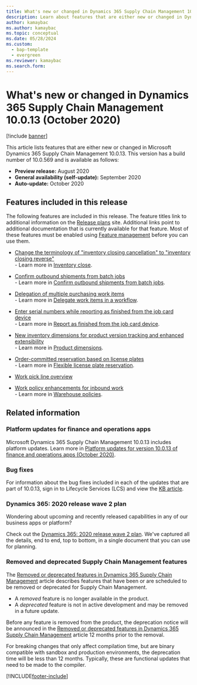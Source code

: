 ```yaml
---
title: What's new or changed in Dynamics 365 Supply Chain Management 10.0.13 (October 2020)
description: Learn about features that are either new or changed in Dynamics 365 Supply Chain Management 10.0.13 with an outline on included features. 
author: kamaybac
ms.author: kamaybac
ms.topic: conceptual
ms.date: 05/28/2024
ms.custom:
  - bap-template
  - evergreen
ms.reviewer: kamaybac
ms.search.form:
---
```


# What's new or changed in Dynamics 365 Supply Chain Management 10.0.13 (October 2020)

[!include [banner](../../finance/includes/banner.md)]

This article lists features that are either new or changed in Microsoft Dynamics 365 Supply Chain Management 10.0.13. This version has a build number of 10.0.569 and is available as follows:

- **Preview release:** August 2020
- **General availability (self-update):** September 2020
- **Auto-update:** October 2020

## Features included in this release

The following features are included in this release. The feature titles link to additional information on the [Release plans](/dynamics365/release-plans/) site. Additional links point to additional documentation that is currently available for that feature. Most of these features must be enabled using [Feature management](../../fin-ops-core/fin-ops/get-started/feature-management/feature-management-overview.md) before you can use them.

- [Change the terminology of "inventory closing cancellation" to "inventory closing reverse"](/dynamics365-release-plan/2020wave1/dynamics365-supply-chain-management/change-terminology-inventory-closing-cancellation-inventory-closing-reverse)<br> - Learn more in [Inventory close](../cost-management/inventory-close.md).

- [Confirm outbound shipments from batch jobs](/dynamics365-release-plan/2020wave2/finance-operations/dynamics365-supply-chain-management/confirm-outbound-shipments-batch-jobs)<br> - Learn more in [Confirm outbound shipments from batch jobs](../warehousing/confirm-outbound-shipments-from-batch-jobs.md).

- [Delegation of multiple purchasing work items](/dynamics365-release-plan/2020wave1/dynamics365-supply-chain-management/delegation-multiple-purchasing-work-items)<br> - Learn more in [Delegate work items in a workflow](../../fin-ops-core/fin-ops/organization-administration/tasks/delegate-work-items-workflow.md).

- [Enter serial numbers while reporting as finished from the job card device](/dynamics365-release-plan/2020wave2/finance-operations/dynamics365-supply-chain-management/enter-serial-numbers-while-reporting-as-finished-job-card-device)<br> - Learn more in [Report as finished from the job card device](../production-control/report-finished-job-device.md).

- [New inventory dimensions for product version tracking and enhanced extensibility](/dynamics365-release-plan/2020wave2/finance-operations/dynamics365-supply-chain-management/new-inventory-dimensions-product-version-tracking-enhanced-extensibility)<br> - Learn more in [Product dimensions](../pim/product-dimensions.md).

- [Order-committed reservation based on license plates](/dynamics365-release-plan/2020wave2/finance-operations/dynamics365-supply-chain-management/order-committed-reservation-based-license-plates-lp-picking-processing)<br> - Learn more in [Flexible license plate reservation](../warehousing/flexible-warehouse-level-dimension-reservation.md#flexible-license-plate-reservation).

- [Work pick line overview](/dynamics365-release-plan/2020wave2/finance-operations/dynamics365-supply-chain-management/work-pick-line-overview)

- [Work policy enhancements for inbound work](/dynamics365-release-plan/2020wave2/finance-operations/dynamics365-supply-chain-management/work-policy-enhancements-inbound-work)<br> - Learn more in [Warehouse policies](../warehousing/warehouse-work-policies.md).

## Related information

### Platform updates for finance and operations apps

Microsoft Dynamics 365 Supply Chain Management 10.0.13 includes platform updates. Learn more in [Platform updates for version 10.0.13 of finance and operations apps (October 2020)](../../fin-ops-core/dev-itpro/get-started/whats-new-platform-updates-10-0-13.md).

### Bug fixes

For information about the bug fixes included in each of the updates that are part of 10.0.13, sign in to Lifecycle Services (LCS) and view the [KB article](https://fix.lcs.dynamics.com/Issue/Details?bugId=476824&dbType=3&qc=18d329e7d9887a622bada690791f5814dbbef22bb6f4eaada3718299f40132fd). 

### Dynamics 365: 2020 release wave 2 plan

Wondering about upcoming and recently released capabilities in any of our business apps or platform?

Check out the [Dynamics 365: 2020 release wave 2 plan](/dynamics365-release-plan/2020wave2/index). We've captured all the details, end to end, top to bottom, in a single document that you can use for planning.

### Removed and deprecated Supply Chain Management features

The [Removed or deprecated features in Dynamics 365 Supply Chain Management](../get-started/removed-deprecated-features-scm-updates.md) article describes features that have been or are scheduled to be removed or deprecated for Supply Chain Management.

- A *removed* feature is no longer available in the product.
- A *deprecated* feature is not in active development and may be removed in a future update.

Before any feature is removed from the product, the deprecation notice will be announced in the [Removed or deprecated features in Dynamics 365 Supply Chain Management](../get-started/removed-deprecated-features-scm-updates.md) article 12 months prior to the removal.

For breaking changes that only affect compilation time, but are binary compatible with sandbox and production environments, the deprecation time will be less than 12 months. Typically, these are functional updates that need to be made to the compiler.


[!INCLUDE[footer-include](../../includes/footer-banner.md)]
